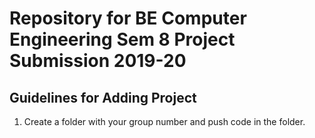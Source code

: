 # Repository for BE Computer Engineering Sem 8 Project Submission 2019-20

## Guidelines for Adding Project
1. Create a folder with your group number and push code in the folder.
